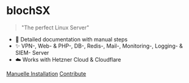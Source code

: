 <h1 id="cover-heading">
  blochSX
</h1>


>  "The perfect Linux Server"

- :open_file_folder: Detailed documentation with manual steps
- :sparkles: VPN-, Web- & PHP-, DB-, Redis-, Mail-, Monitoring-, Logging- & SIEM- Server
- :cloud: Works with Hetzner Cloud & Cloudflare


[Manuelle Installation](readme.md)
[Contribute](contribute.md)
